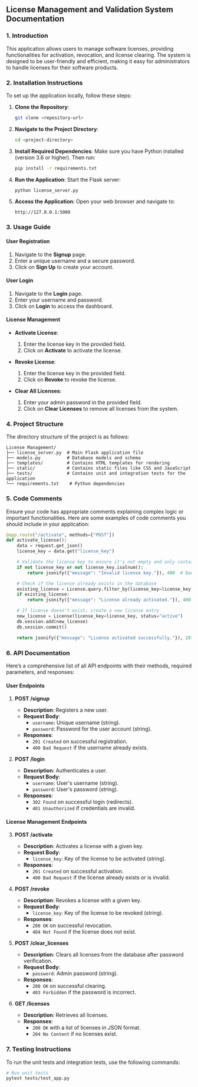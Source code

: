 ## License Management and Validation System Documentation

### 1. Introduction

This application allows users to manage software licenses, providing functionalities for activation, revocation, and license clearing. The system is designed to be user-friendly and efficient, making it easy for administrators to handle licenses for their software products.

### 2. Installation Instructions

To set up the application locally, follow these steps:

1. **Clone the Repository**:
   ```bash
   git clone <repository-url>
   ```

2. **Navigate to the Project Directory**:
   ```bash
   cd <project-directory>
   ```

3. **Install Required Dependencies**:
   Make sure you have Python installed (version 3.6 or higher). Then run:
   ```bash
   pip install -r requirements.txt
   ```

4. **Run the Application**:
   Start the Flask server:
   ```bash
   python license_server.py
   ```

5. **Access the Application**:
   Open your web browser and navigate to:
   ```
   http://127.0.0.1:5000
   ```

### 3. Usage Guide

#### User Registration
1. Navigate to the **Signup** page.
2. Enter a unique username and a secure password.
3. Click on **Sign Up** to create your account.

#### User Login
1. Navigate to the **Login** page.
2. Enter your username and password.
3. Click on **Login** to access the dashboard.

#### License Management
- **Activate License**:
  1. Enter the license key in the provided field.
  2. Click on **Activate** to activate the license.

- **Revoke License**:
  1. Enter the license key in the provided field.
  2. Click on **Revoke** to revoke the license.

- **Clear All Licenses**:
  1. Enter your admin password in the provided field.
  2. Click on **Clear Licenses** to remove all licenses from the system.

### 4. Project Structure

The directory structure of the project is as follows:

```
License Management/
├── license_server.py  # Main Flask application file
├── models.py          # Database models and schema
├── templates/         # Contains HTML templates for rendering
├── static/            # Contains static files like CSS and JavaScript
├── tests/             # Contains unit and integration tests for the application
└── requirements.txt    # Python dependencies
```

### 5. Code Comments

Ensure your code has appropriate comments explaining complex logic or important functionalities. Here are some examples of code comments you should include in your application:

```python
@app.route("/activate", methods=["POST"])
def activate_license():
    data = request.get_json()
    license_key = data.get("license_key")

    # Validate the license key to ensure it's not empty and only contains alphanumeric characters
    if not license_key or not license_key.isalnum():
        return jsonify({"message": "Invalid license key."}), 400  # Bad Request

    # Check if the license already exists in the database
    existing_license = License.query.filter_by(license_key=license_key).first()
    if existing_license:
        return jsonify({"message": "License already activated."}), 400  # Bad Request

    # If license doesn't exist, create a new license entry
    new_license = License(license_key=license_key, status="active")
    db.session.add(new_license)
    db.session.commit()

    return jsonify({"message": "License activated successfully."}), 201  # Created
```

### 6. API Documentation

Here’s a comprehensive list of all API endpoints with their methods, required parameters, and responses:

#### **User Endpoints**

1. **POST /signup**
   - **Description**: Registers a new user.
   - **Request Body**:
     - `username`: Unique username (string).
     - `password`: Password for the user account (string).
   - **Responses**:
     - `201 Created` on successful registration.
     - `400 Bad Request` if the username already exists.

2. **POST /login**
   - **Description**: Authenticates a user.
   - **Request Body**:
     - `username`: User's username (string).
     - `password`: User's password (string).
   - **Responses**:
     - `302 Found` on successful login (redirects).
     - `401 Unauthorized` if credentials are invalid.

#### **License Management Endpoints**

3. **POST /activate**
   - **Description**: Activates a license with a given key.
   - **Request Body**:
     - `license_key`: Key of the license to be activated (string).
   - **Responses**:
     - `201 Created` on successful activation.
     - `400 Bad Request` if the license already exists or is invalid.

4. **POST /revoke**
   - **Description**: Revokes a license with a given key.
   - **Request Body**:
     - `license_key`: Key of the license to be revoked (string).
   - **Responses**:
     - `200 OK` on successful revocation.
     - `404 Not Found` if the license does not exist.

5. **POST /clear_licenses**
   - **Description**: Clears all licenses from the database after password verification.
   - **Request Body**:
     - `password`: Admin password (string).
   - **Responses**:
     - `200 OK` on successful clearing.
     - `403 Forbidden` if the password is incorrect.

6. **GET /licenses**
   - **Description**: Retrieves all licenses.
   - **Responses**:
     - `200 OK` with a list of licenses in JSON format.
     - `204 No Content` if no licenses exist.

### 7. Testing Instructions

To run the unit tests and integration tests, use the following commands:

```bash
# Run unit tests
pytest tests/test_app.py
```
